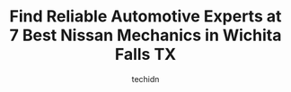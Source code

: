 ---
layout: ampstory
image: https://images.unsplash.com/photo-1494976388531-d1058494cdd8?ixlib=rb-4.0.3&ixid=MnwxMjA3fDB8MHxwaG90by1wYWdlfHx8fGVufDB8fHx8&auto=format&fit=crop&w=640&h=853&q=80
author: techidn
featured: false
description: Trust your vehicles maintenance and repairs to the 7 best Nissan Mechanic in Wichita Falls TX, USA. With their extensive experience, cutting-edge technology, and commitment to customer sati
title: Find Reliable Automotive Experts at 7 Best Nissan Mechanics in Wichita Falls TX
cover:
   title: Find Reliable Automotive Experts at 7 Best Nissan Mechanics in Wichita Falls TX
   subtitle: Rickpate
   background: https://images.unsplash.com/photo-1494976388531-d1058494cdd8?ixlib=rb-4.0.3&ixid=MnwxMjA3fDB8MHxwaG90by1wYWdlfHx8fGVufDB8fHx8&auto=format&fit=crop&w=640&h=853&q=80

pages: 
 - layout: thirds
   top: <h1>#1 Falls Town Auto</h1>
   bottom: "<p>Falls Town Auto got us fixed up in no time and back on the road. Great service. Friendly staff. Very nice waiting area. Honest and fair pricing. Thank you so much!</p>"
   background: https://www.knot35.com/toplist/wp-content/uploads/2023/06/best-nissan-mechanic-1-in-wichita-falls-tx-1685831324.png
   backgroundblur: true
 - layout: thirds
   top: <h1>#2 Nissan of Wichita Falls Service</h1>
   bottom: "<p>4000 Kell W Blvd, Wichita Falls, TX 76309, United States</p>"
   background: https://www.knot35.com/toplist/wp-content/uploads/2023/06/best-nissan-mechanic-2-in-wichita-falls-tx-1685831326.jpeg
   cta:
      link: https://www.knot35.com/toplist/find-reliable-automotive-experts-at-7-best-nissan-mechanics-in-wichita-falls-tx/
      text: Find Reliable Automotive Experts at 7 Best Nissan Mechanics in Wichita Falls TX
 - layout: thirds
   top: <h1>#3 Cullar Auto & Truck</h1>
   bottom: "<p>1610 E Scott Ave, Wichita Falls, TX 76301, United States</p>"
   background: https://www.knot35.com/toplist/wp-content/uploads/2023/06/best-nissan-mechanic-3-in-wichita-falls-tx-1685831327.jpeg
   cta:
      link: https://www.knot35.com/toplist/find-reliable-automotive-experts-at-7-best-nissan-mechanics-in-wichita-falls-tx/
      text: Find Reliable Automotive Experts at 7 Best Nissan Mechanics in Wichita Falls TX
 - layout: thirds
   top: <h1>#4 Jims Garage</h1>
   bottom: "<p>1300 13th St, Wichita Falls, TX 76301, United States</p>"
   background: https://images.unsplash.com/photo-1533735380053-eb8d0759b24a?ixlib=rb-4.0.3&ixid=MnwxMjA3fDB8MHxwaG90by1wYWdlfHx8fGVufDB8fHx8&auto=format&fit=crop&w=640&h=853&q=80
   cta:
      link: https://www.knot35.com/toplist/find-reliable-automotive-experts-at-7-best-nissan-mechanics-in-wichita-falls-tx/
      text: Find Reliable Automotive Experts at 7 Best Nissan Mechanics in Wichita Falls TX
 - layout: thirds
   top: <h1>#5 Auto Clinic</h1>
   bottom: "<p>2609 10th St, Wichita Falls, TX 76309, United States</p>"
   background: https://images.unsplash.com/photo-1602536052359-ef94c21c5948?ixlib=rb-4.0.3&ixid=MnwxMjA3fDB8MHxwaG90by1wYWdlfHx8fGVufDB8fHx8&auto=format&fit=crop&w=640&h=853&q=80
   cta:
      link: https://www.knot35.com/toplist/find-reliable-automotive-experts-at-7-best-nissan-mechanics-in-wichita-falls-tx/
      text: Find Reliable Automotive Experts at 7 Best Nissan Mechanics in Wichita Falls TX
 - layout: thirds
   top: <h1>#6 Southwest Automotive Wichita Falls</h1>
   bottom: "<p>4714 Kemp Blvd, Wichita Falls, TX 76308, United States</p>"
   background: https://images.unsplash.com/photo-1608501821300-4f99e58bba77?ixlib=rb-4.0.3&ixid=MnwxMjA3fDB8MHxwaG90by1wYWdlfHx8fGVufDB8fHx8&auto=format&fit=crop&w=640&h=853&q=80
   cta:
      link: https://www.knot35.com/toplist/find-reliable-automotive-experts-at-7-best-nissan-mechanics-in-wichita-falls-tx/
      text: Find Reliable Automotive Experts at 7 Best Nissan Mechanics in Wichita Falls TX
 - layout: thirds
   top: <h1>#7 Dr Yakamotos Import Auto</h1>
   bottom: "<p>2305 Holliday Rd, Wichita Falls, TX 76301, United States</p>"
   background: https://images.unsplash.com/photo-1553949345-eb786bb3f7ba?ixlib=rb-4.0.3&ixid=MnwxMjA3fDB8MHxwaG90by1wYWdlfHx8fGVufDB8fHx8&auto=format&fit=crop&w=640&h=853&q=80
   cta:
      link: https://www.knot35.com/toplist/find-reliable-automotive-experts-at-7-best-nissan-mechanics-in-wichita-falls-tx/
      text: Find Reliable Automotive Experts at 7 Best Nissan Mechanics in Wichita Falls TX
 - layout: thirds
   middle: Continue reading...
   background: https://images.unsplash.com/photo-1591393223703-56fe1347ac62?ixlib=rb-4.0.3&ixid=MnwxMjA3fDB8MHxwaG90by1wYWdlfHx8fGVufDB8fHx8&auto=format&fit=crop&w=640&h=853&q=80
   cta:
      link: https://www.knot35.com/toplist/find-reliable-automotive-experts-at-7-best-nissan-mechanics-in-wichita-falls-tx/
      text: Find Reliable Automotive Experts at 7 Best Nissan Mechanics in Wichita Falls TX
      
---